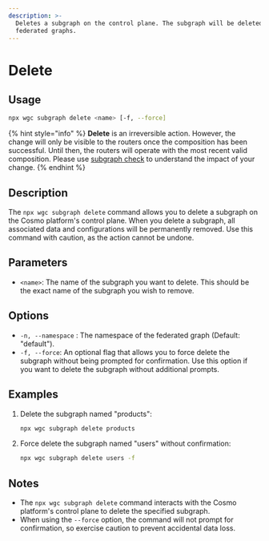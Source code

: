 ```yaml
---
description: >-
  Deletes a subgraph on the control plane. The subgraph will be deleted from all
  federated graphs.
---
```


# Delete

## Usage

```bash
npx wgc subgraph delete <name> [-f, --force]
```

{% hint style="info" %}
**Delete** is an irreversible action. However, the change will only be visible to the routers once the composition has been successful. Until then, the routers will operate with the most recent valid composition. Please use [subgraph check](check.md) to understand the impact of your change.
{% endhint %}

## Description

The `npx wgc subgraph delete` command allows you to delete a subgraph on the Cosmo platform's control plane. When you delete a subgraph, all associated data and configurations will be permanently removed. Use this command with caution, as the action cannot be undone.

## Parameters

* `<name>`: The name of the subgraph you want to delete. This should be the exact name of the subgraph you wish to remove.

## Options

* `-n, --namespace` : The namespace of the federated graph (Default: "default").
* `-f, --force`: An optional flag that allows you to force delete the subgraph without being prompted for confirmation. Use this option if you want to delete the subgraph without additional prompts.

## Examples

1.  Delete the subgraph named "products":

    ```bash
    npx wgc subgraph delete products
    ```
2.  Force delete the subgraph named "users" without confirmation:

    ```bash
    npx wgc subgraph delete users -f
    ```

## Notes

* The `npx wgc subgraph delete` command interacts with the Cosmo platform's control plane to delete the specified subgraph.
* When using the `--force` option, the command will not prompt for confirmation, so exercise caution to prevent accidental data loss.
